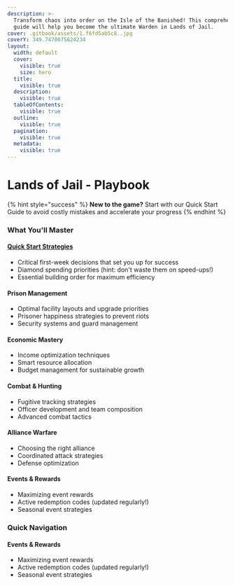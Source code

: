 ```yaml
---
description: >-
  Transform chaos into order on the Isle of the Banished! This comprehensive
  guide will help you become the ultimate Warden in Lands of Jail.
cover: .gitbook/assets/1.f6fd5ab5c8..jpg
coverY: 349.7470075624234
layout:
  width: default
  cover:
    visible: true
    size: hero
  title:
    visible: true
  description:
    visible: true
  tableOfContents:
    visible: true
  outline:
    visible: true
  pagination:
    visible: true
  metadata:
    visible: true
---
```


# Lands of Jail - Playbook

{% hint style="success" %}
**New to the game?** Start with our Quick Start Guide to avoid costly mistakes and accelerate your progress
{% endhint %}

### What You'll Master

#### [**Quick Start Strategies**](<README (1).md>)

* Critical first-week decisions that set you up for success
* Diamond spending priorities (hint: don't waste them on speed-ups!)
* Essential building order for maximum efficiency

#### &#x20;**Prison Management**

* Optimal facility layouts and upgrade priorities
* Prisoner happiness strategies to prevent riots
* Security systems and guard management

#### **Economic Mastery**

* Income optimization techniques
* Smart resource allocation
* Budget management for sustainable growth

#### **Combat & Hunting**

* Fugitive tracking strategies
* Officer development and team composition
* Advanced combat tactics

#### **Alliance Warfare**

* Choosing the right alliance
* Coordinated attack strategies
* Defense optimization

#### &#x20;**Events & Rewards**

* Maximizing event rewards
* Active redemption codes (updated regularly!)
* Seasonal event strategies



### Quick Navigation

#### **Events & Rewards**

* Maximizing event rewards
* Active redemption codes (updated regularly!)
* Seasonal event strategies

###
